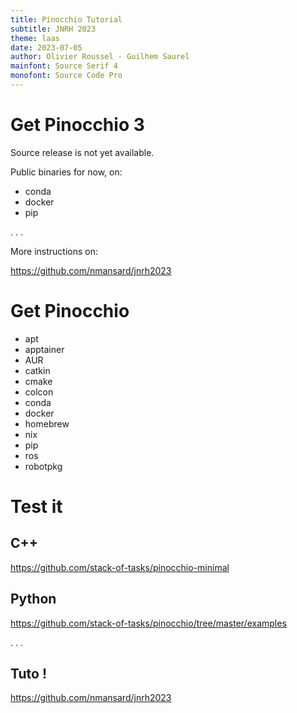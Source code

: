 ```yaml
---
title: Pinocchio Tutorial
subtitle: JNRH 2023
theme: laas
date: 2023-07-05
author: Olivier Roussel - Guilhem Saurel
mainfont: Source Serif 4
monofont: Source Code Pro
---
```


# Get Pinocchio 3

Source release is not yet available.

Public binaries for now, on:

- conda
- docker
- pip

. . .

More instructions on:

<https://github.com/nmansard/jnrh2023>

# Get Pinocchio

- apt
- apptainer
- AUR
- catkin
- cmake
- colcon
- conda
- docker
- homebrew
- nix
- pip
- ros
- robotpkg

# Test it

## C++

<https://github.com/stack-of-tasks/pinocchio-minimal>

## Python

<https://github.com/stack-of-tasks/pinocchio/tree/master/examples>

. . .

## Tuto !

<https://github.com/nmansard/jnrh2023>
